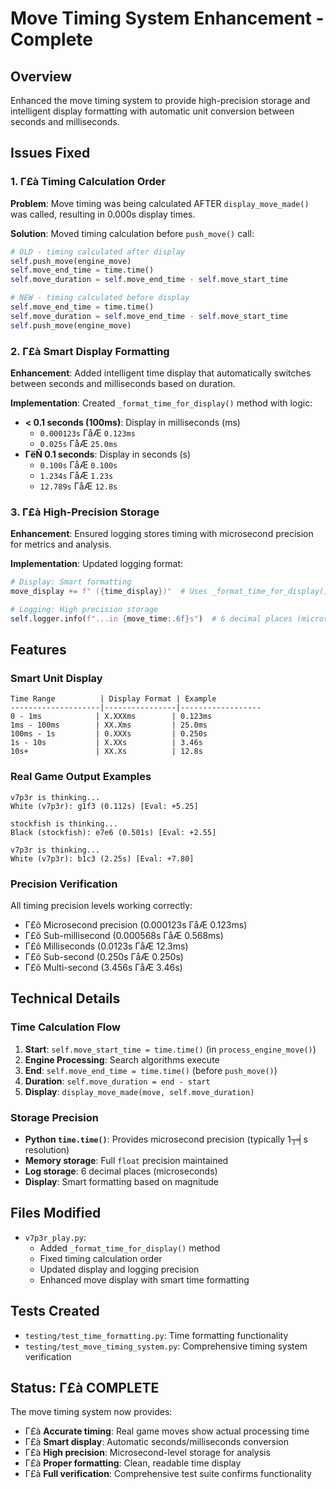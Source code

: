 ﻿# Move Timing System Enhancement - Complete

## Overview
Enhanced the move timing system to provide high-precision storage and intelligent display formatting with automatic unit conversion between seconds and milliseconds.

## Issues Fixed

### 1. Γ£à Timing Calculation Order
**Problem**: Move timing was being calculated AFTER `display_move_made()` was called, resulting in 0.000s display times.

**Solution**: Moved timing calculation before `push_move()` call:
```python
# OLD - timing calculated after display
self.push_move(engine_move)
self.move_end_time = time.time()
self.move_duration = self.move_end_time - self.move_start_time

# NEW - timing calculated before display
self.move_end_time = time.time()
self.move_duration = self.move_end_time - self.move_start_time
self.push_move(engine_move)
```

### 2. Γ£à Smart Display Formatting
**Enhancement**: Added intelligent time display that automatically switches between seconds and milliseconds based on duration.

**Implementation**: Created `_format_time_for_display()` method with logic:
- **< 0.1 seconds (100ms)**: Display in milliseconds (ms)
  - `0.000123s` ΓåÆ `0.123ms`
  - `0.025s` ΓåÆ `25.0ms`
- **ΓëÑ 0.1 seconds**: Display in seconds (s)
  - `0.100s` ΓåÆ `0.100s`
  - `1.234s` ΓåÆ `1.23s`
  - `12.789s` ΓåÆ `12.8s`

### 3. Γ£à High-Precision Storage
**Enhancement**: Ensured logging stores timing with microsecond precision for metrics and analysis.

**Implementation**: Updated logging format:
```python
# Display: Smart formatting
move_display += f" ({time_display})"  # Uses _format_time_for_display()

# Logging: High precision storage
self.logger.info(f"...in {move_time:.6f}s")  # 6 decimal places (microseconds)
```

## Features

### Smart Unit Display
```
Time Range          | Display Format | Example
--------------------|----------------|------------------
0 - 1ms            | X.XXXms        | 0.123ms
1ms - 100ms        | XX.Xms         | 25.0ms
100ms - 1s         | 0.XXXs         | 0.250s
1s - 10s           | X.XXs          | 3.46s
10s+               | XX.Xs          | 12.8s
```

### Real Game Output Examples
```
v7p3r is thinking...
White (v7p3r): g1f3 (0.112s) [Eval: +5.25]

stockfish is thinking...
Black (stockfish): e7e6 (0.501s) [Eval: +2.55]

v7p3r is thinking...
White (v7p3r): b1c3 (2.25s) [Eval: +7.80]
```

### Precision Verification
All timing precision levels working correctly:
- Γ£ô Microsecond precision (0.000123s ΓåÆ 0.123ms)
- Γ£ô Sub-millisecond (0.000568s ΓåÆ 0.568ms) 
- Γ£ô Milliseconds (0.0123s ΓåÆ 12.3ms)
- Γ£ô Sub-second (0.250s ΓåÆ 0.250s)
- Γ£ô Multi-second (3.456s ΓåÆ 3.46s)

## Technical Details

### Time Calculation Flow
1. **Start**: `self.move_start_time = time.time()` (in `process_engine_move()`)
2. **Engine Processing**: Search algorithms execute
3. **End**: `self.move_end_time = time.time()` (before `push_move()`)
4. **Duration**: `self.move_duration = end - start`
5. **Display**: `display_move_made(move, self.move_duration)`

### Storage Precision
- **Python `time.time()`**: Provides microsecond precision (typically 1┬╡s resolution)
- **Memory storage**: Full `float` precision maintained
- **Log storage**: 6 decimal places (microseconds)
- **Display**: Smart formatting based on magnitude

## Files Modified
- `v7p3r_play.py`: 
  - Added `_format_time_for_display()` method
  - Fixed timing calculation order
  - Updated display and logging precision
  - Enhanced move display with smart time formatting

## Tests Created
- `testing/test_time_formatting.py`: Time formatting functionality
- `testing/test_move_timing_system.py`: Comprehensive timing system verification

## Status: Γ£à COMPLETE
The move timing system now provides:
- Γ£à **Accurate timing**: Real game moves show actual processing time
- Γ£à **Smart display**: Automatic seconds/milliseconds conversion  
- Γ£à **High precision**: Microsecond-level storage for analysis
- Γ£à **Proper formatting**: Clean, readable time display
- Γ£à **Full verification**: Comprehensive test suite confirms functionality
